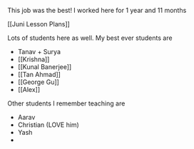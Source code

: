 This job was the best! I worked here for 1 year and 11 months


[[Juni Lesson Plans]]

Lots of students here as well. My best ever students are

- Tanav + Surya
- [[Krishna]]
- [[Kunal Banerjee]]
- [[Tan Ahmad]]
- [[George Gu]]
- [[Alex]]


Other students I remember teaching are
- Aarav
- Christian (LOVE him)
- Yash
- 